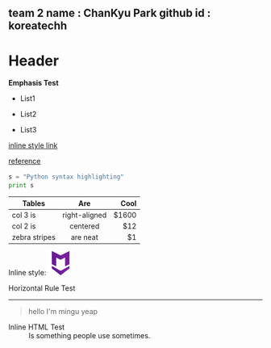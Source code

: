 team 2
name : ChanKyu Park
github id : koreatechh
----------------------------------------------------------------
# Header

**Emphasis Test**

* List1
- List2
+ List3

[inline style  link](https://cse.koreatech.ac.kr)

[reference][A]

[A]: https://www.koreatech.ac.kr


```python
s = "Python syntax highlighting"
print s
``` 

| Tables | Are | Cool |
| ---------------- |:----------------:| ---------:|
| col 3 is | right-aligned | $1600 |
| col 2 is | centered | $12 |
| zebra stripes | are neat | $1 |

Inline style: 
![test](https://github.com/adam-p/markdown-here/raw/master/src/common/images/icon48.png "Logo Title Text 1")

Horizontal Rule Test
***

> hello I'm mingu yeap

<dl>
  <dt>Inline HTML Test</dt>
  <dd>Is something people use sometimes.</dd>
</dl>




